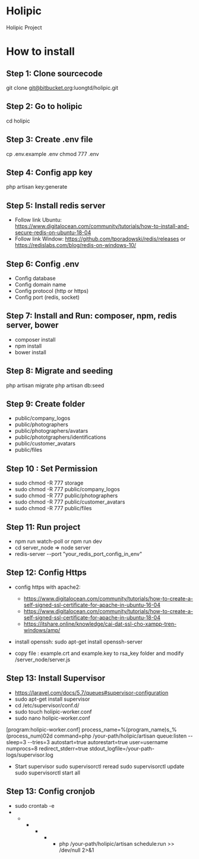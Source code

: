 # Holipic
Holipic Project
# How to install

## Step 1: Clone sourcecode
git clone git@bitbucket.org:luongtd/holipic.git

## Step 2: Go to holipic
cd holipic

## Step 3: Create .env file
cp .env.example .env
chmod 777 .env

## Step 4: Config app key
php artisan key:generate

## Step 5: Install redis server
+ Follow link Ubuntu: https://www.digitalocean.com/community/tutorials/how-to-install-and-secure-redis-on-ubuntu-18-04
+ Follow link Window: https://github.com/tporadowski/redis/releases or https://redislabs.com/blog/redis-on-windows-10/

## Step 6: Config .env
+ Config database
+ Config domain name
+ Config protocol (http or https)
+ Config port (redis, socket)

## Step 7: Install and Run: composer, npm, redis server, bower 
+ composer install
+ npm install
+ bower install

## Step 8: Migrate and seeding 
php artisan migrate
php artisan db:seed

## Step 9: Create folder
+ public/company_logos
+ public/photographers
+ public/photographers/avatars
+ public/phototgraphers/identifications
+ public/customer_avatars
+ public/files

## Step 10 : Set Permission
+ sudo chmod -R 777 storage
+ sudo chmod -R 777 public/company_logos
+ sudo chmod -R 777 public/photographers
+ sudo chmod -R 777 public/customer_avatars
+ sudo chmod -R 777 public/files

## Step 11: Run project
+ npm run watch-poll or npm run dev
+ cd server_node => node server
+ redis-server --port "your_redis_port_config_in_env"

## Step 12: Config Https
+ config https with apache2: 
    * https://www.digitalocean.com/community/tutorials/how-to-create-a-self-signed-ssl-certificate-for-apache-in-ubuntu-16-04
    * https://www.digitalocean.com/community/tutorials/how-to-create-a-self-signed-ssl-certificate-for-apache-in-ubuntu-18-04
    * https://itshare.online/knowledge/cai-dat-ssl-cho-xampp-tren-windows/amp/

+ install openssh: sudo apt-get install openssh-server
+ copy file : example.crt and example.key to rsa_key folder and modify /server_node/server.js

## Step 13: Install Supervisor
+ https://laravel.com/docs/5.7/queues#supervisor-configuration
+ sudo apt-get install supervisor
+ cd /etc/supervisor/conf.d/
+ sudo touch holipic-worker.conf
+ sudo nano holipic-worker.conf

[program:holipic-worker.conf]
process_name=%(program_name)s_%(process_num)02d
command=php /your-path/holipic/artisan queue:listen --sleep=3 --tries=3
autostart=true
autorestart=true
user=username
numprocs=8
redirect_stderr=true
stdout_logfile=/your-path-logs/supervisor.log

+ Start supervisor
sudo supervisorctl reread
sudo supervisorctl update
sudo supervisorctl start all

## Step 13: Config cronjob
+ sudo crontab -e
+ * * * * * php /your-path/holipic/artisan schedule:run >> /dev/null 2>&1
